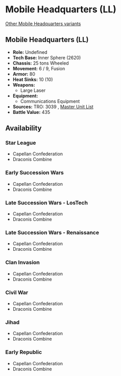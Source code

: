# Mobile Headquarters (LL) 

[Other Mobile Headquarters variants](../mobile_headquarters.md) 

## Mobile Headquarters (LL) 

- **Role:** Undefined 
- **Tech Base:** Inner Sphere (2620) 
- **Chassis:** 25 tons Wheeled 
- **Movement:** 6 / 9, Fusion 
- **Armor:** 80 
- **Heat Sinks:** 10 (10) 
- **Weapons:** 
  - Large Laser 
- **Equipment:** 
  - Communications Equipment 
- **Sources:** TRO: 3039 , [Master Unit List](http://masterunitlist.info/Unit/Details/2199) 
- **Battle Value:** 435 

## Availability 

### Star League 

- Capellan Confederation 
- Draconis Combine 

### Early Succession Wars 

- Capellan Confederation 
- Draconis Combine 

### Late Succession Wars - LosTech 

- Capellan Confederation 
- Draconis Combine 

### Late Succession Wars - Renaissance 

- Capellan Confederation 
- Draconis Combine 

### Clan Invasion 

- Capellan Confederation 
- Draconis Combine 

### Civil War 

- Capellan Confederation 
- Draconis Combine 

### Jihad 

- Capellan Confederation 
- Draconis Combine 

### Early Republic 

- Capellan Confederation 
- Draconis Combine 


